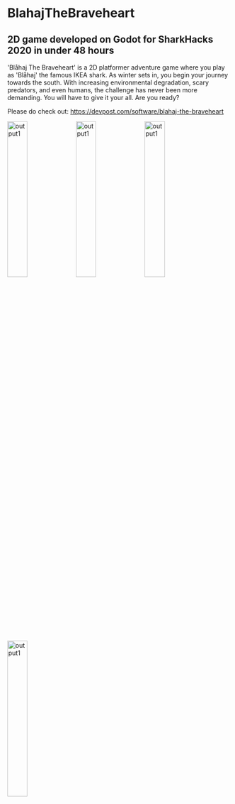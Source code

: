 # BlahajTheBraveheart
## 2D game developed on Godot for SharkHacks 2020 in under 48 hours

'Blåhaj The Braveheart' is a 2D platformer adventure game where you play as 'Blåhaj' the famous IKEA shark. As winter sets in, you begin your journey towards the south. With increasing environmental degradation, scary predators, and even humans, the challenge has never been more demanding. You will have to give it your all. Are you ready?

Please do check out: https://devpost.com/software/blahaj-the-braveheart

<img align="center" alt="output1" width="30%" src="https://github.com/Rain1213/CountriesApp/blob/master/screenshots/btb1.JPG?raw=true" />
<img align="center" alt="output1" width="30%" src="https://github.com/Rain1213/CountriesApp/blob/master/screenshots/btb2.JPG?raw=true" />
<img align="center" alt="output1" width="30%" src="https://github.com/Rain1213/CountriesApp/blob/master/screenshots/btb3.JPG?raw=true" />
<img align="center" alt="output1" width="30%" src="https://github.com/Rain1213/CountriesApp/blob/master/screenshots/btb4.JPG?raw=true" />
